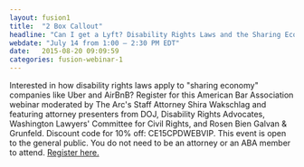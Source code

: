 ```yaml
---
layout: fusion1
title:  "2 Box Callout"
headline: "Can I get a Lyft? Disability Rights Laws and the Sharing Economy"
webdate: "July 14 from 1:00 – 2:30 PM EDT"
date:   2015-08-20 09:09:59
categories: fusion-webinar-1
---
```

Interested in how disability rights laws apply to "sharing economy" companies like Uber and AirBnB? Register for this American Bar Association webinar moderated by The Arc's Staff Attorney Shira Wakschlag and featuring attorney presenters from DOJ, Disability Rights Advocates, Washington Lawyers' Committee for Civil Rights, and Rosen Bien Galvan & Grunfeld. Discount code for 10% off: CE15CPDWEBVIP. This event is open to the general public. You do not need to be an attorney or an ABA member to attend. <a href="http://bit.ly/23aeUDa">Register here.</a>